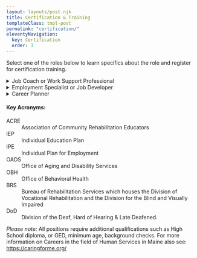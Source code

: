 ```yaml
---
layout: layouts/post.njk
title: Certification & Training
templateClass: tmpl-post
permalink: "certification/"
eleventyNavigation:
  key: Certification
  order: 3
---
```

<p class="lead">Select one of the roles below to learn specifics about the role and register for certification training.</p>
<details>
  <summary>Job Coach or Work Support Professional</summary>
<h4>Job Duties and Role</h4>
<p>Provides support to people with disabilities who have jobs or own a business to maintain the employment, including teaching skills to perform duties and building natural supports on the job. </p>
<h4>Who's the Service for?</h4>
<p>People with disabilities who need support to maintain their employment and are connected to a state funded program or as part of an IPE*</p>
<h4>What state Agency use the service</h4>
<ul>
<li><a href="https://www.maine.gov/rehab/crp/index.shtml">Bureau of Rehabilitation Services Maine</a></li>
<li><a href="https://www.maine.gov/dhhs/oads/providers/employment-services">Office of Aging and Disability Services-Employment</a></li>
<li><a href="https://www.maine.gov/dhhs/obh/support-services/employment-services">Office of Behavioral Health-Employment</a></li>
<li>Schools and summer employment programs for transition age youth Department of <a href="https://www.maine.gov/doe/learning/specialed">Education-Special Services</a></li>
</ul>
<h4>What Training is required for the positions?</h4>
<p>College of Direct Support - Direct Support Professional and additional Work Support modules <b>Or</b> College of Employment Services <b>Or</b> ACRE* Employment Specialist.</p>

  <p><a href="https://umassboston.co1.qualtrics.com/jfe/form/SV_egSsH92pVUkD8X4" class="btn btn-primary btn-sm" target="_blank">Register for Certification Training</a></p>
</details>
<details>
  <summary>Employment Specialist or Job Developer</summary>
<h4>Job Duties and Role</h4>
<p>Provides support to people with disabilities to find employment that is based on their skills, education, interest and abilities. Jobs can be either full or part time, and even self-employment. </p>
<h4>Who's the Service for?</h4>
<p>People with disabilities who have barriers to getting a job and qualify for the service through either OADS*, OBH* or BRS*</p>
<h4>What state Agency use the service</h4>
<ul>
<li><a href="https://www.maine.gov/rehab/crp/index.shtml">Bureau of Rehabilitation Services Maine</a></li>
<li><a href="https://www.maine.gov/dhhs/oads/providers/employment-services">Office of Aging and Disability Services-Employment</a></li>
<li><a href="https://www.maine.gov/dhhs/obh/support-services/employment-services">Office of Behavioral Health-Employment</a></li>
<li>Schools and summer employment programs for transition age youth Department of <a href="https://www.maine.gov/doe/learning/specialed">Education-Special Services</a></li>
</ul>
<h4>What Training is required for the positions?</h4>
<p>ACRE approved Employment Specialist Certification
  <b>And</b> 
  6 hours per year of ongoing continuing employment related education
  </p>
  <p><a href="https://umassboston.co1.qualtrics.com/jfe/form/SV_egSsH92pVUkD8X4" class="btn btn-primary btn-sm" target="_blank">Register for Online Certification Training</a></p>
  <p><a href=" https://www.eventbrite.com/e/acre-basic-employment-certificate-training-registration-424198447977" class="btn btn-primary btn-sm" target="_blank">Register for in-person Certification Training</a></p>
</details>

<details>
  <summary>Career Planner</summary>
<h4>Job Duties and Role</h4>
<p>Career Planner	Works with people with disabilities to explore, and learn about work, while developing a written Career Plan. The  information learned to be used in an application to Vocational Rehabilitation for job development  assistance.</p>


<h4>Who's the Service for?</h4>
<p>People with intellectual disabilities and autism </p>
<p>BRS clients who require the service may be able to access Career Planning through them as part of an IPE*
</p>
<h4>What state Agency use the service</h4>
<ul>
<li>Office of Aging and Disability Services</li>
<li>Bureau of Rehabilitation Services and DoD</li>
</ul>
<h4>What Training is required for the positions?</h4>
<p>Must be either Work Support Certified or an ACRE Employment Specialist <br>
  <b>AND</b><br>
  Attend 12 Hours of Career Planning Training through OADS</br>
  <b>AND</b> <br>
  continuing 6 hours per year of ongoing employment related training
  
  </p>
  
  
</details>

<div class="clearfix">
<div class="card card-body mobi50 mt-4 boxer">
<h4>Key Acronyms:</h4>

<dl>
  <dt>ACRE</dt> <dd>Association of Community Rehabilitation Educators </dd>
  <dt>IEP</dt> <dd>Individual Education Plan</dd>
  <dt>IPE</dt> <dd>Individual Plan for Employment</dd>
  <dt>OADS</dt> <dd>Office of Aging and Disability Services</dd>
  <dt>OBH</dt> <dd>Office of Behavioral Health</dd>
  <dt>BRS</dt> <dd>Bureau of Rehabilitation Services which houses the Division of Vocational Rehabilitation and the Division for the Blind and Visually Impaired</dd>
  <dt>DoD</dt> <dd>Division of the Deaf, Hard of Hearing & Late Deafened.</dd>
</dl>
</div>
</div>
<p ><i>Please note:</i> All positions require additional qualifications such as High School diploma, or GED, minimum age, background checks.  For more information on Careers in the field of Human Services in Maine also see: <a href="https://caringforme.org/">https://caringforme.org/</a></p>
  